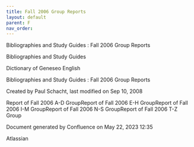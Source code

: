 ```yaml
---
title: Fall 2006 Group Reports
layout: default
parent: F
nav_order:
---
```


Bibliographies and Study Guides : Fall 2006 Group Reports

Bibliographies and Study Guides

Dictionary of Geneseo English

Bibliographies and Study Guides : Fall 2006 Group Reports

Created by  Paul Schacht, last modified on Sep 10, 2008

Report of Fall 2006 A-D GroupReport of Fall 2006 E-H GroupReport of Fall 2006 I-M GroupReport of Fall 2006 N-S GroupReport of Fall 2006 T-Z Group

Document generated by Confluence on May 22, 2023 12:35

Atlassian
